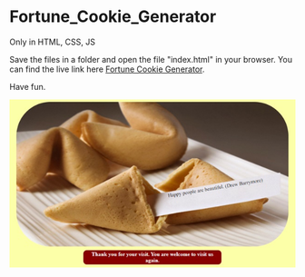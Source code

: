 # Fortune_Cookie_Generator

Only in HTML, CSS, JS
 
Save the files in a folder and open the file "index.html" in your browser. You can find the live link here <a href="https://thunderous-frangollo-8233df.netlify.app/">Fortune Cookie Generator</a>.

Have fun.

![Preview](FortuneCookiePreview.JPG)